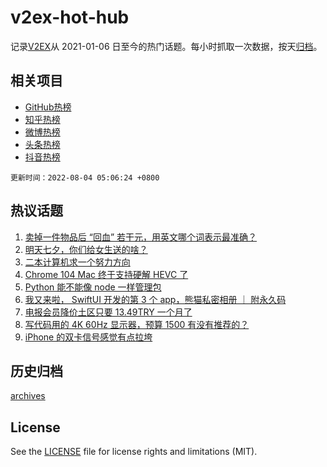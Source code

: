 # v2ex-hot-hub

 记录[V2EX](https://www.v2ex.com/)从 2021-01-06 日至今的热门话题。每小时抓取一次数据，按天[归档](archives)。
 
 ## 相关项目

- [GitHub热榜](https://github.com/snaildev/github-hot-hub)
- [知乎热榜](https://github.com/snaildev/zhihu-hot-hub)
- [微博热榜](https://github.com/snaildev/weibo-hot-hub)
- [头条热榜](https://github.com/snaildev/toutiao-hot-hub)
- [抖音热榜](https://github.com/snaildev/douyin-hot-hub)


 `更新时间：2022-08-04 05:06:24 +0800`

## 热议话题

1. [卖掉一件物品后 “回血” 若干元，用英文哪个词表示最准确？](https://www.v2ex.com/t/870345)
1. [明天七夕，你们给女生送的啥？](https://www.v2ex.com/t/870459)
1. [二本计算机求一个努力方向](https://www.v2ex.com/t/870369)
1. [Chrome 104 Mac 终于支持硬解 HEVC 了](https://www.v2ex.com/t/870362)
1. [Python 能不能像 node 一样管理包](https://www.v2ex.com/t/870375)
1. [我又来啦， SwiftUI 开发的第 3 个 app，熊猫私密相册 ｜ 附永久码](https://www.v2ex.com/t/870471)
1. [电报会员降价土区只要 13.49TRY 一个月了](https://www.v2ex.com/t/870349)
1. [写代码用的 4K 60Hz 显示器，预算 1500 有没有推荐的？](https://www.v2ex.com/t/870373)
1. [iPhone 的双卡信号感觉有点拉垮](https://www.v2ex.com/t/870397)

## 历史归档

[archives](archives)

## License

See the [LICENSE](LICENSE) file for license rights and limitations (MIT).

